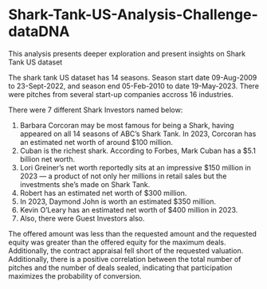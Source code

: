 # Shark-Tank-US-Analysis-Challenge-dataDNA
This analysis presents deeper exploration and present insights on Shark Tank US dataset

The shark tank US dataset has 14 seasons. Season start date 09-Aug-2009 to 23-Sept-2022, and season end 05-Feb-2010 to date 19-May-2023.
There were pitches from several start-up companies accross 16 industries.

There were 7 different Shark Investors named below: 
1. Barbara Corcoran may be most famous for being a Shark, having appeared on all 14 seasons of ABC’s Shark Tank. In 2023, Corcoran has an estimated net worth of around $100 million.
2. Cuban is the richest shark. According to Forbes, Mark Cuban has a $5.1 billion net worth.
3. Lori Greiner’s net worth reportedly sits at an impressive $150 million in 2023 — a product of not only her millions in retail sales but the investments she’s made on Shark Tank.
4. Robert has an estimated net worth of $300 million.
5. In 2023, Daymond John is worth an estimated $350 million.
6. Kevin O’Leary has an estimated net worth of $400 million in 2023.
7. Also, there were Guest Investors also.

The offered amount was less than the requested amount and the requested equity was greater than the offered equity for the maximum deals. Additionally, the contract appraisal fell short of the requested valuation.
Additionally, there is a positive correlation between the total number of pitches and the number of deals sealed, indicating that participation maximizes the probability of conversion.

